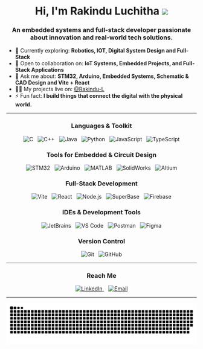 <h1 align="center">Hi, I'm Rakindu Luchitha <img width="30px" src="https://raw.githubusercontent.com/iampavangandhi/iampavangandhi/master/gifs/Hi.gif"></h1>
<h3 align="center">An embedded systems and full-stack developer passionate about innovation and real-world tech solutions.</h3>


<ul>
  <li>🌱 Currently exploring: <strong>Robotics, IOT, Digital System Design and Full-Stack</strong></li>
  <li>👯 Open to collaboration on: <strong>IoT Systems, Embedded Projects, and Full-Stack Applications</strong></li>
  <li>💬 Ask me about: <strong>STM32, Arduino, Embedded Systems, Schematic & CAD Design and Vite + React</strong></li>
  <li>👨‍💻 My projects live on: <a href="https://github.com/Rakindu-L">@Rakindu-L</a></li>
  <li>⚡ Fun fact: <strong>I build things that connect the digital with the physical world.</strong></li>
</ul>

<hr>

<h3 align="center">Languages & Toolkit</h3>
<p align="center">
  <img src="https://cdn.simpleicons.org/c/00599C" width="40" alt="C" />&nbsp;&nbsp;
  <img src="https://cdn.simpleicons.org/cplusplus/00599C" width="40" alt="C++" />&nbsp;&nbsp;
  <img src="https://cdn.jsdelivr.net/gh/devicons/devicon@latest/icons/java/java-original.svg" width="40" alt="Java" />&nbsp;&nbsp;
  <img src="https://cdn.simpleicons.org/python/3776AB" width="40" alt="Python" />&nbsp;&nbsp;
  <img src="https://cdn.simpleicons.org/javascript/F7DF1E" width="40" alt="JavaScript" />&nbsp;&nbsp;
  <img src="https://cdn.simpleicons.org/typescript/3178C6" width="40" alt="TypeScript" />
</p>


<h3 align="center">Tools for Embedded & Circuit Design</h3>
<p align="center">
  <img src="https://cdn.simpleicons.org/stmicroelectronics/03234B" width="40" alt="STM32" />&nbsp;&nbsp;
  <img src="https://cdn.simpleicons.org/arduino/00979D" width="40" alt="Arduino" />&nbsp;&nbsp;
  <img src="https://cdn.jsdelivr.net/gh/devicons/devicon@latest/icons/matlab/matlab-original.svg" width="40" alt="MATLAB" />&nbsp;&nbsp;
  <img src="https://cdn.simpleicons.org/dassaultsystemes/FF0000" width="40" alt="SolidWorks" />&nbsp;&nbsp;
  <img src="https://cdn.simpleicons.org/altiumdesigner/FFA500" width="40" alt="Altium" />
</p>


<h3 align="center">Full-Stack Development</h3>
<p align="center">
  <img src="https://cdn.simpleicons.org/vite/646CFF" width="40" alt="Vite" />&nbsp;&nbsp;
  <img src="https://cdn.simpleicons.org/react/61DAFB" width="40" alt="React" />&nbsp;&nbsp;
  <img src="https://cdn.simpleicons.org/nodedotjs/339933" width="40" alt="Node.js" />&nbsp;&nbsp;
  <img src="https://cdn.simpleicons.org/supabase/47A248" width="40" alt="SuperBase" />&nbsp;&nbsp;
  <img src="https://cdn.simpleicons.org/firebase/FFCA28" width="40" alt="Firebase" />
</p>


<h3 align="center">IDEs & Development Tools</h3>
<p align="center">
  <img src="https://cdn.jsdelivr.net/gh/devicons/devicon@latest/icons/jetbrains/jetbrains-original.svg" width="40" alt="JetBrains" />&nbsp;&nbsp;
  <img src="https://cdn.jsdelivr.net/gh/devicons/devicon@latest/icons/vscode/vscode-original.svg" width="40" alt="VS Code" />&nbsp;&nbsp;
  <img src="https://cdn.simpleicons.org/postman/FF6C37" width="40" alt="Postman" />&nbsp;&nbsp;
  <img src="https://cdn.jsdelivr.net/gh/devicons/devicon@latest/icons/figma/figma-original.svg" width="40" alt="Figma" />
</p>


<h3 align="center">Version Control</h3>
<p align="center">
  <img src="https://cdn.simpleicons.org/git/F05032" width="40" alt="Git" />&nbsp;&nbsp;
  <img src="https://cdn.jsdelivr.net/gh/devicons/devicon@latest/icons/github/github-original.svg" width="40" alt="GitHub" />
</p>

<hr>

<h3 align="center">Reach Me</h3>
<p align="center">
  <a href="https://www.linkedin.com/in/rakindu-paranayapa" target="_blank">
    <img src="https://cdn.jsdelivr.net/gh/devicons/devicon@latest/icons/linkedin/linkedin-original.svg" width="40" alt="LinkedIn" />
  </a>&nbsp;&nbsp;
  <a href="mailto:rakindu.paranayapa@gmail.com" target="_blank">
    <img src="https://cdn.simpleicons.org/mailboxdotorg/0078D4" width="40" alt="Email" />
  </a>
</p>

<hr>

<p align="center">
  <img src="https://raw.githubusercontent.com/Elanza-48/Elanza-48/main/resources/img/github-contribution-grid-snake.svg" alt="snake">
</p>
